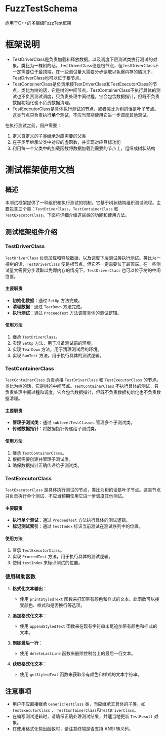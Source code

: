 # FuzzTestSchema
适用于C++的多层级FuzzTest框架

# 框架说明
- TestDriverClass是负责加载和释放数据，以及调度下层测试类执行测试的对象。类比为一棵树的话，TestDriverClass便是根节点，但TestDriverClass不一定需要位于最顶端，在一些测试量大需要分步读取以免爆内存的情况下，TestDriverClass也可以位于根节点。
- TestContainerClass是负责承接TestDriverClass和TestExecutorClass的节点。类比为树的话，它是树的中间节点。TestContainerClass不执行具体的测试也不负责测试调度，只负责处理中间过程。它会包含数据指针，但既不负责数据初始化也不负责数据清理。
- TestExecutorClass是具体执行测试的节点，或者类比为树的话是叶子节点。这类节点只负责执行**单个**测试，不应当预期使用它进一步调度其他测试。

在执行测试之前，用户需要：
1. 定义自定义的子类继承对应需要的父类
2. 在子类里继承父类中对应的虚函数，并实现对应目标功能
3. 利用每一个父类中的加载函数将数据加载到需要的节点上，组织成树状结构

# 测试框架使用文档

## 概述

本测试框架提供了一种组织和执行测试的机制，它基于树状结构组织测试流程。主要包含三个类：`TestDriverClass`、`TestContainerClass` 和 `TestExecutorClass`。下面将详细介绍这些类的功能和使用方法。

## 测试框架组件介绍

### TestDriverClass

`TestDriverClass` 负责加载和释放数据，以及调度下层测试类执行测试。类比为一棵树的话，`TestDriverClass` 便是根节点，但它不一定需要位于最顶端。在一些测试量大需要分步读取以免爆内存的情况下，`TestDriverClass` 也可以位于树的中间位置。

#### 主要职责
- **初始化数据**：通过 `SetUp` 方法完成。
- **清理数据**：通过 `TearDown` 方法完成。
- **执行测试**：通过 `ProceedTest` 方法调度具体的测试逻辑。

#### 使用方法
1. 继承 `TestDriverClass`。
2. 实现 `SetUp` 方法，用于准备测试前的环境。
3. 实现 `TearDown` 方法，用于清理测试后的环境。
4. 实现 `RunTest` 方法，用于执行具体的测试逻辑。

### TestContainerClass

`TestContainerClass` 负责承接 `TestDriverClass` 和 `TestExecutorClass` 的节点。类比为树的话，它是树的中间节点。`TestContainerClass` 不执行具体的测试，只负责处理中间过程和调度。它会包含数据指针，但既不负责数据初始化也不负责数据清理。

#### 主要职责
- **管理子测试类**：通过 `sublevelTestClasses` 管理多个子测试类。
- **传递数据指针**：将数据指针传递给子测试类。

#### 使用方法
1. 继承 `TestContainerClass`。
2. 根据需要创建并管理子测试类。
3. 确保数据指针正确传递给子测试类。

### TestExecutorClass

`TestExecutorClass` 是具体执行测试的节点，类比为树的话是叶子节点。这类节点只负责执行单个测试，不应当预期使用它进一步调度其他测试。

#### 主要职责
- **执行单个测试**：通过 `ProceedTest` 方法执行具体的测试逻辑。
- **标记测试索引**：通过 `testIndex` 标识当前测试在测试序列中的位置。

#### 使用方法
1. 继承 `TestExecutorClass`。
2. 实现 `ProceedTest` 方法，用于执行具体的测试逻辑。
3. 使用 `testIndex` 来标识测试的位置。

### 使用辅助函数

1. **格式化文本输出**：
   - 使用 `printStyledText` 函数来打印带有颜色和样式的文本。此函数可以接受颜色、样式和是否换行等选项。

2. **追加格式化文本**：
   - 使用 `appendStyledText` 函数来在现有字符串末尾追加带有颜色和样式的文本。

3. **删除最后一行**：
   - 使用 `deleteLastLine` 函数来删除控制台上的最后一行文本。

4. **获取格式化文本**：
   - 使用 `getStyledText` 函数来获取带有颜色和样式的文本字符串。

## 注意事项

- 用户不应直接继承 `GenericTestClass` 类，而应继承其具体的子类，如 `TestExecutorClass` ， `TestContainerClass`和`TestDriverClass`。
- 在编写测试逻辑时，请确保正确处理测试结果，并适当地更新 `TestResult` 对象。
- 在使用格式化输出函数时，请注意终端是否支持 ANSI 转义码。